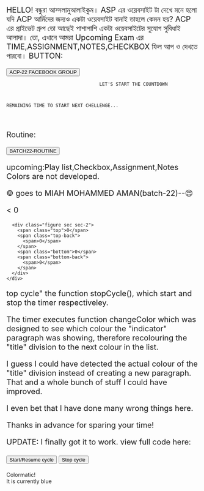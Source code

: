 HELLO! বন্ধুরা আস্সলামুআলাইকুম। ASP এর ওয়েবসাইট টা দেখে মনে হলো যদি ACP আর্মিদের জন্যও একটা ওয়েবসাইট বানাই তাহলে কেমন হয়? ACP এর প্রাইভেট গ্রুপ তো আছেই পাশাপাশি একটা ওয়েবসাইটের সুযোগ সুবিধাই আলাদা। তো, এখানে আমরা Upcoming Exam এর TIME,ASSIGNMENT,NOTES,CHECKBOX ফিল আপ ও দেখতে পারবো।
BUTTON:
<form action="https://facebook.com/groups/272368833896163/">
    <input type="submit" value="ACP-22 FACEBOOK GROUP" />
</form>
                                      
                                      LET'S START THE COUNTDOWN 



    REMAINING TIME TO START NEXT CHELLENGE...
    

<html> 
<head> 
<style> 
p { 
  text-align: center; 
  font-size: 20px; 
  font-colour:red
} 
</style> 
</head> 
<body> 
<p id="demo"></p> 
<script> 
var deadline = new Date("Feb 7, 2021 11:00:00").getTime(); 
var x = setInterval(function() { 
var now = new Date().getTime(); 
var t = deadline - now; 
var days = Math.floor(t / (1000 * 60 * 60 * 24)); 
var hours = Math.floor((t%(1000 * 60 * 60 * 24))/(1000 * 60 * 60)); 
var minutes = Math.floor((t % (1000 * 60 * 60)) / (1000 * 60)); 
var seconds = Math.floor((t % (1000 * 60)) / 1000); 
document.getElementById("demo").innerHTML = days + "d "  
+ hours + "h " + minutes + "m " + seconds + "s "; 
    if (t < 0) { 
        clearInterval(x); 
        document.getElementById("demo").innerHTML = "EXPIRED"; 
    } 
}, 1000); 
</script> 
  
</body> 
</html> 

Routine:
<form action="https://docs.google.com/spreadsheets/d/1L-sQ5AE6sxePEgZII7Rybxp-dsJdYfmqhm3Lf4FqhtA/edit?usp=drivesdk/">
<input type="submit" value="BATCH22-ROUTINE" />
</form>

upcoming:Play list,Checkbox,Assignment,Notes
Colors are not developed.



© goes to MIAH MOHAMMED AMAN(batch-22)--😍


<        <span class="bottom-back">
          <span>0</span>
        </span>          
      </div>

      <div class="figure sec sec-2">
        <span class="top">0</span>
        <span class="top-back">
          <span>0</span>
        </span>
        <span class="bottom">0</span>
        <span class="bottom-back">
          <span>0</span>
        </span>
      </div>
    </div>
  </div>
</div>



top cycle" the function stopCycle(), which start and stop the timer respectiveley.

The timer executes function changeColor which was designed to see which colour the "indicator" paragraph was showing, therefore recolouring the "title" division to the next colour in the list.

I guess I could have detected the actual colour of the "title" division instead of creating a new paragraph. That and a whole bunch of stuff I could have improved.

I even bet that I have done many wrong things here.

Thanks in advance for sparing your time!

UPDATE: I finally got it to work. view full code here:

<button type="button" onclick="startCycle()">Start/Resume cycle</button>
<button type="button" onclick="stopCycle()">Stop cycle</button>
<div id="title">Colormatic!</div>
It is currently
<span id="indicator">blue</span>

<script>

var timerId;

var ind = document.getElementById("indicator");
var tit = document.getElementById("title");
var color = ["red"]

function startCycle() {
    timerId = setInterval(changeColor, 500);
}

function stopCycle() {
    clearInterval(timerId);
    timerId = null;
}

function changeColor() {
    if (ind.innerHTML == 'blue') {
        tit.style.color = 'green';
        ind.innerHTML = 'green';
    }

    else if (ind.innerHTML == "green") {
        tit.style.color = 'yellow';
        ind.innerHTML = "yellow";
    }

    else {
        tit.style.color = 'blue';
        ind.innerHTML = "blue";
    }
}

</script>













 











  







